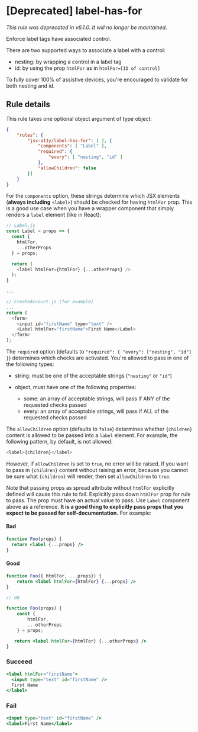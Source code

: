 # [Deprecated] label-has-for

*This rule was deprecated in v6.1.0. It will no longer be maintained.*

Enforce label tags have associated control.

There are two supported ways to associate a label with a control:

- nesting: by wrapping a control in a label tag
- id: by using the prop `htmlFor` as in `htmlFor=[ID of control]`

To fully cover 100% of assistive devices, you're encouraged to validate for both nesting and id.

## Rule details

This rule takes one optional object argument of type object:

```json
{
    "rules": {
        "jsx-a11y/label-has-for": [ 2, {
            "components": [ "Label" ],
            "required": {
                "every": [ "nesting", "id" ]
            },
            "allowChildren": false
        }]
    }
}
```

For the `components` option, these strings determine which JSX elements (**always including** `<label>`) should be checked for having `htmlFor` prop. This is a good use case when you have a wrapper component that simply renders a `label` element (like in React):

```js
// Label.js
const Label = props => {
  const {
    htmlFor,
    ...otherProps
  } = props;

  return (
    <label htmlFor={htmlFor} {...otherProps} />
  );
}

...

// CreateAccount.js (for example)
...
return (
  <form>
    <input id="firstName" type="text" />
    <Label htmlFor="firstName">First Name</Label>
  </form>
);
```

The `required` option (defaults to `"required": { "every": ["nesting", "id"] }`) determines which checks are activated. You're allowed to pass in one of the following types:

- string: must be one of the acceptable strings (`"nesting"` or `"id"`)
- object, must have one of the following properties:

  - some: an array of acceptable strings, will pass if ANY of the requested checks passed
  - every: an array of acceptable strings, will pass if ALL of the requested checks passed

The `allowChildren` option (defaults to `false`) determines whether `{children}` content is allowed to be passed into a `label` element. For example, the following pattern, by default, is not allowed:

```js
<label>{children}</label>
```

However, if `allowChildren` is set to `true`, no error will be raised. If you want to pass in `{children}` content without raising an error, because you cannot be sure what `{children}` will render, then set `allowChildren` to `true`.

Note that passing props as spread attribute without `htmlFor` explicitly defined will cause this rule to fail. Explicitly pass down `htmlFor` prop for rule to pass. The prop must have an actual value to pass. Use `Label` component above as a reference. **It is a good thing to explicitly pass props that you expect to be passed for self-documentation.** For example:

#### Bad
```jsx
function Foo(props) {
  return <label {...props} />
}
```

#### Good
```jsx
function Foo({ htmlFor, ...props}) {
    return <label htmlFor={htmlFor} {...props} />
}

// OR

function Foo(props) {
    const {
        htmlFor,
        ...otherProps
    } = props;

   return <label htmlFor={htmlFor} {...otherProps} />
}
```

### Succeed
```jsx
<label htmlFor="firstName">
  <input type="text" id="firstName" />
  First Name
</label>
```

### Fail
```jsx
<input type="text" id="firstName" />
<label>First Name</label>
```
